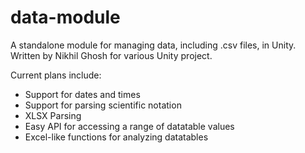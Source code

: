 # data-module
A standalone module for managing data, including .csv files, in Unity. Written by Nikhil Ghosh for various Unity project.

Current plans include:
- Support for dates and times
- Support for parsing scientific notation
- XLSX Parsing
- Easy API for accessing a range of datatable values
- Excel-like functions for analyzing datatables
